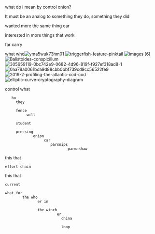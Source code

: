 what do i mean by control onion?

It must be an analog to something they do, something they did

wanted more the same thing car 

interested in more things that work

far carry

what who![yma5wuk73hm01](https://github.com/user-attachments/assets/44d485e2-b51e-4e11-8c6a-ba56e321f4d9)
![triggerfish-feature-pinktail](https://github.com/user-attachments/assets/061c0403-d7fb-4f3a-acaf-bd18d598914f)
![images (6)](https://github.com/user-attachments/assets/abc44c4c-36a7-4a67-860c-e540fabef81f)
![Balistoides-conspicillum](https://github.com/user-attachments/assets/17961a7b-02d3-46aa-851d-d98d79912315)
![305659119-0bc742e9-0682-4d96-819f-f927ef318ad8-1](https://github.com/user-attachments/assets/e50bb205-cc4d-4b8d-a606-e6bf9ec5983a)
![0aa78a0061bda9d88cbb0bbf739cd9cc56522fe9](https://github.com/user-attachments/assets/95d43c0b-d4e6-4248-94cc-20832625c007)
![2019-2-profiling-the-atlantic-cod-cod](https://github.com/user-attachments/assets/cb6ca4b5-061a-4752-a903-f337abd92e79)
![elliptic-curve-cryptography-diagram](https://github.com/user-attachments/assets/2397f1de-0750-4e83-9018-b66bf30b455f)

control
       what

       ho
         they 

         fence
              will

         student

         pressing
                 onion
                      car
                         parsnips
                                 parmashaw

this
    that

    effort chain
this
    that

    current

    what for 
            the who
                   er in 

                   the winch
                            er 
                              china

                              loop
